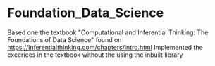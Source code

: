 # Foundation_Data_Science
Based one the textbook "Computational and Inferential Thinking: The Foundations of Data Science" found on https://inferentialthinking.com/chapters/intro.html
Implemented the excerices in the textbook without the using the inbuilt library
